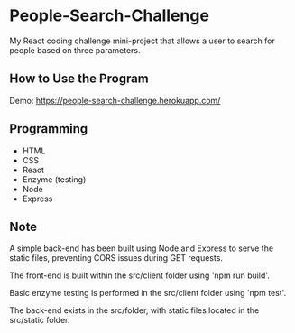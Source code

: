 ﻿# People-Search-Challenge
 
My React coding challenge mini-project that allows a user to search for people based on three parameters.

## How to Use the Program

Demo: https://people-search-challenge.herokuapp.com/

## Programming

* HTML
* CSS
* React
* Enzyme (testing)
* Node
* Express

## Note

A simple back-end has been built using Node and Express to serve the static files, preventing CORS issues during GET requests.

The front-end is built within the src/client folder using 'npm run build'.

Basic enzyme testing is performed in the src/client folder using 'npm test'.

The back-end exists in the src/folder, with static files located in the src/static folder.
